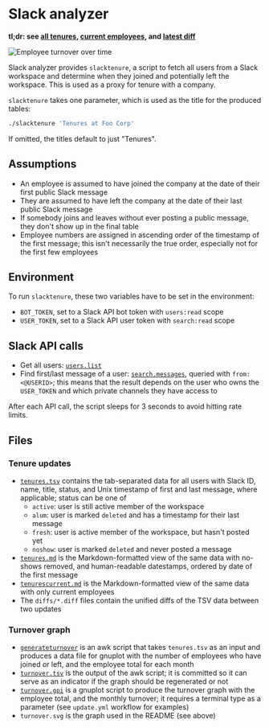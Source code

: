 # Slack analyzer

**tl;dr: see [all tenures](tenures.md), [current employees](tenurescurrent.md),
and [latest diff](diffs/update-YYYY-MM-DD-HH.diff)**

![Employee turnover over time](turnover.svg)

Slack analyzer provides `slacktenure`, a script to fetch all users from a Slack
workspace and determine when they joined and potentially left the workspace.
This is used as a proxy for tenure with a company.

`slacktenure` takes one parameter, which is used as the title for the produced tables:

```bash
./slacktenure 'Tenures at Foo Corp'
```

If omitted, the titles default to just "Tenures".

## Assumptions

- An employee is assumed to have joined the company at the date of their first
  public Slack message
- They are assumed to have left the company at the date of their last public
  Slack message
- If somebody joins and leaves without ever posting a public message, they
  don't show up in the final table
- Employee numbers are assigned in ascending order of the timestamp of the
  first message; this isn't necessarily the true order, especially not for the
  first few employees

## Environment

To run `slacktenure`, these two variables have to be set in the environment:

- `BOT_TOKEN`, set to a Slack API bot token with `users:read` scope
- `USER_TOKEN`, set to a Slack API user token with `search:read` scope

## Slack API calls

- Get all users: [`users.list`][1]
- Find first/last message of a user: [`search.messages`][2], queried with
  `from:<@USERID>`; this means that the result depends on the user who owns the
  `USER_TOKEN` and which private channels they have access to

After each API call, the script sleeps for 3 seconds to avoid hitting rate
limits.

[1]: <https://api.slack.com/methods/users.list>
[2]: <https://api.slack.com/methods/search.messages>

## Files

### Tenure updates

- [`tenures.tsv`](tenures.tsv) contains the tab-separated data for all users with Slack ID,
  name, title, status, and Unix timestamp of first and last message, where
  applicable; status can be one of
  - `active`: user is still active member of the workspace
  - `alum`: user is marked `deleted` and has a timestamp for their last message
  - `fresh`: user is active member of the workspace, but hasn't posted yet
  - `noshow`: user is marked `deleted` and never posted a message
- [`tenures.md`](tenures.md) is the Markdown-formatted view of the same data
  with no-shows removed, and human-readable datestamps, ordered by date of the
  first message
- [`tenurescurrent.md`](tenurescurrent.md) is the Markdown-formatted view of
  the same data with only current employees
- The `diffs/*.diff` files contain the unified diffs of the TSV data between
  two updates

### Turnover graph

- [`generateturnover`](generateturnover) is an awk script that takes
  `tenures.tsv` as an input and produces a data file for gnuplot with the
  number of employees who have joined or left, and the employee total for each
  month
- [`turnover.tsv`](turnover.tsv) is the output of the awk script; it is
  committed so it can serve as an indicator if the graph should be regenerated
  or not
- [`turnover.gpi`](turnover.gpi) is a gnuplot script to produce the turnover
  graph with the employee total, and the monthly turnover; it requires a
  terminal type as a parameter (see `update.yml` workflow for examples)
- `turnover.svg` is the graph used in the README (see above)
